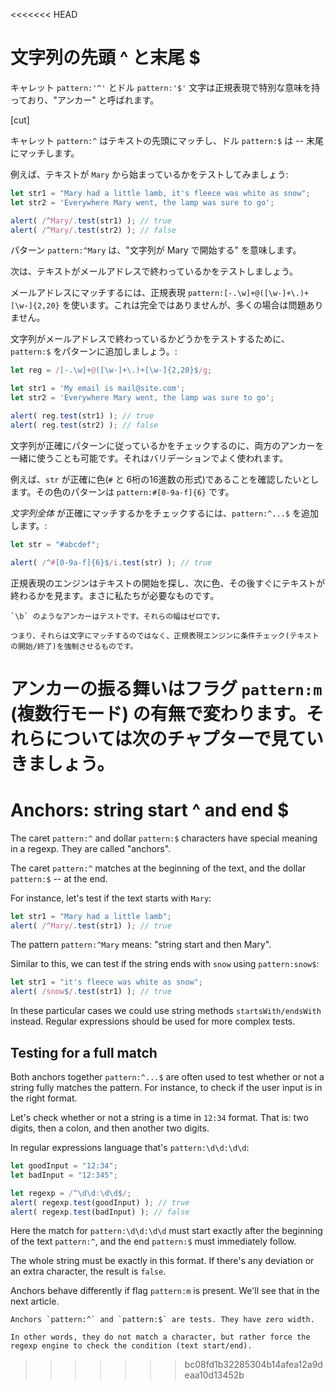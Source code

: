 <<<<<<< HEAD
# 文字列の先頭 ^ と末尾 $

キャレット `pattern:'^'` とドル `pattern:'$'` 文字は正規表現で特別な意味を持っており、"アンカー" と呼ばれます。

[cut]

キャレット `pattern:^` はテキストの先頭にマッチし、ドル `pattern:$` は -- 末尾にマッチします。

例えば、テキストが `Mary` から始まっているかをテストしてみましょう:

```js run
let str1 = "Mary had a little lamb, it's fleece was white as snow";
let str2 = 'Everywhere Mary went, the lamp was sure to go';

alert( /^Mary/.test(str1) ); // true
alert( /^Mary/.test(str2) ); // false
```

パターン `pattern:^Mary` は、"文字列が Mary で開始する" を意味します。

次は、テキストがメールアドレスで終わっているかをテストしましょう。

メールアドレスにマッチするには、正規表現 `pattern:[-.\w]+@([\w-]+\.)+[\w-]{2,20}` を使います。これは完全ではありませんが、多くの場合は問題ありません。

文字列がメールアドレスで終わっているかどうかをテストするために、`pattern:$` をパターンに追加しましょう。:

```js run
let reg = /[-.\w]+@([\w-]+\.)+[\w-]{2,20}$/g;

let str1 = 'My email is mail@site.com';
let str2 = 'Everywhere Mary went, the lamp was sure to go';

alert( reg.test(str1) ); // true
alert( reg.test(str2) ); // false
```

文字列が正確にパターンに従っているかをチェックするのに、両方のアンカーを一緒に使うことも可能です。それはバリデーションでよく使われます。

例えば、`str` が正確に色(`#` と 6桁の16進数の形式)であることを確認したいとします。その色のパターンは `pattern:#[0-9a-f]{6}` です。

*文字列全体* が正確にマッチするかをチェックするには、`pattern:^...$` を追加します。:

```js run
let str = "#abcdef";

alert( /^#[0-9a-f]{6}$/i.test(str) ); // true
```

正規表現のエンジンはテキストの開始を探し、次に色、その後すぐにテキストが終わるかを見ます。まさに私たちが必要なものです。

```smart header="アンカーの長さはゼロです"
`\b` のようなアンカーはテストです。それらの幅はゼロです。

つまり、それらは文字にマッチするのではなく、正規表現エンジンに条件チェック(テキストの開始/終了)を強制させるものです。
```

アンカーの振る舞いはフラグ `pattern:m` (複数行モード) の有無で変わります。それらについては次のチャプターで見ていきましょう。
=======
# Anchors: string start ^ and end $

The caret `pattern:^` and dollar `pattern:$` characters have special meaning in a regexp. They are called "anchors".

The caret `pattern:^` matches at the beginning of the text, and the dollar `pattern:$` -- at the end.

For instance, let's test if the text starts with `Mary`:

```js run
let str1 = "Mary had a little lamb";
alert( /^Mary/.test(str1) ); // true
```

The pattern `pattern:^Mary` means: "string start and then Mary".

Similar to this, we can test if the string ends with `snow` using `pattern:snow$`:

```js run
let str1 = "it's fleece was white as snow";
alert( /snow$/.test(str1) ); // true
```

In these particular cases we could use string methods `startsWith/endsWith` instead. Regular expressions should be used for more complex tests.

## Testing for a full match

Both anchors together `pattern:^...$` are often used to test whether or not a string fully matches the pattern. For instance, to check if the user input is in the right format.

Let's check whether or not a string is a time in `12:34` format. That is: two digits, then a colon, and then another two digits.

In regular expressions language that's `pattern:\d\d:\d\d`:

```js run
let goodInput = "12:34";
let badInput = "12:345";

let regexp = /^\d\d:\d\d$/;
alert( regexp.test(goodInput) ); // true
alert( regexp.test(badInput) ); // false
```

Here the match for `pattern:\d\d:\d\d` must start exactly after the beginning of the text `pattern:^`, and the end `pattern:$` must immediately follow.

The whole string must be exactly in this format. If there's any deviation or an extra character, the result is `false`.

Anchors behave differently if flag `pattern:m` is present. We'll see that in the next article.

```smart header="Anchors have \"zero width\""
Anchors `pattern:^` and `pattern:$` are tests. They have zero width.

In other words, they do not match a character, but rather force the regexp engine to check the condition (text start/end).
```
>>>>>>> bc08fd1b32285304b14afea12a9deaa10d13452b

